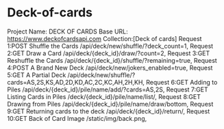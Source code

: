 # Deck-of-cards
Project Name: DECK OF CARDS
Base URL: https://www.deckofcardsapi.com
Collection:[Deck of cards]
            Request 1:POST Shuffle the Cards  /api/deck/new/shuffle/?deck_count=1,
            Request 2:GET Draw a Card  /api/deck/{deck_id}/draw/?count=2,
            Request 3:GET Reshuffle the Cards  /api/deck/{deck_id}/shuffle/?remaining=true,
            Request 4:POST A Brand New Deck /api/deck/new/jokers_enabled=true,
            Request 5:GET A Partial Deck /api/deck/new/shuffle/?cards=AS,2S,KS,AD,2D,KD,AC,2C,KC,AH,2H,KH, 
            Request 6:GET Adding to Piles /api/deck/{deck_id}/pile/name/add/?cards=AS,2S,
            Request 7:GET Listing Cards in Piles /deck/{deck_id}/pile/name/list/,
            Request 8:GET Drawing from Piles /api/deck/{deck_id}/pile/name/draw/bottom,
            Request 9:GET Returning cards to the deck  /api/deck/{deck_id}/return/,
            Request 10:GET Back of Card Image /static/img/back.png,
            

